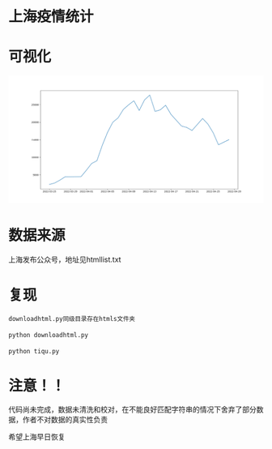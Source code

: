 # 上海疫情统计

# 可视化

![图片](https://github.com/miaooo0000OOOO/Shanghai-Epidemic-Data-Visualization/blob/main/Figure_1.png?raw=true)

# 数据来源

上海发布公众号，地址见htmllist.txt

# 复现

    downloadhtml.py同级目录存在htmls文件夹

    python downloadhtml.py

    python tiqu.py

# 注意！！

代码尚未完成，数据未清洗和校对，在不能良好匹配字符串的情况下舍弃了部分数据，作者不对数据的真实性负责

希望上海早日恢复